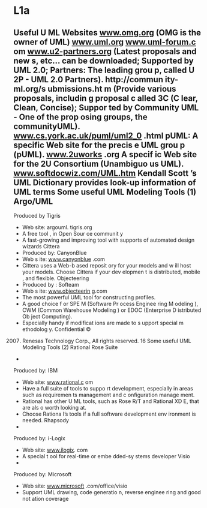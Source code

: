 # L1a
Useful U
ML Websites
www.omg.org
(OMG is the owner of UML)
www.uml.org
www.uml-forum.c
om
www.u2-partners.org
(Latest proposals and new
s, etc... can be downloaded; Supported by
 UML 2.0; Partners:
The leading grou
p, called U
2P - UML 2.0 Partners).
http://commun
ity-ml.org/s
ubmissions.ht
m
(Provide various proposals,
 includin
g proposal c
alled 3C (C
lear, Clean, Concise); 
Suppor
ted by Community
 UML - One of the prop
osing groups, 
the communityUML).
www.cs.york.ac.uk/puml/uml2_0
.html
pUML: A 
specific
 Web site for the precis
e UML grou
p (pUML).
www.2uworks
.org
A specif
ic Web site for the 2U Consortium 
(Unambiguo
us UML).
www.softdocwiz.com/UML.htm
Kendall Scott
’s UML Dictionary
 provides look-up information of 
UML terms
Some useful UML Modeling Tools (1)
Argo/UML
- 
Produced by
 Tigris
-  Web site: argouml.
tigris.org 
-  A 
free tool
, in Open Sour
ce communit
y
-  A fast-growing and improving tool with supports of automated design
 wizards
Cittera
-  Produced by: CanyonBlue
-  Web s
ite: 
www.canyonblue
.com
-  Cittera uses 
a 
Web-b
ased reposit
ory
 for your models and w
ill host
 your models. 
Choose Cittera if your dev
elopmen
t is distributed, mobile
, and flexible.
Objecteering
-  Produced by
: Softeam
-  Web s
ite: 
www.objecteerin
g.com
-  The most powerful UML
 tool for constructing profiles. 
-  A good
 choice f
or SPE
M (Software Pr
ocess Enginee
ring M
odeling
), CWM (Common 
Warehouse Modeling
) or EDOC (Enterprise D
istributed Ob
ject Computing). 
-  Especially
 handy
 if modificat
ions are made to s
upport special m
ethodolog
y.
Confidential
©
2007. Renesas Technology Corp., All rights reserved.
16
Some useful UML Modeling Tools (2)
Rational Rose Suite
- 
 Produced by: IBM
-  Web site: 
www.rational.c
om
-  Have a 
full suite 
of tools
 to suppo
rt development,
 especially
 in areas such as 
requiremen
ts management and c
onfiguration manage
ment. 
-  Rational has other U
ML tools, 
such as Rose R/T and
 Rational XD
E, that are als
o worth 
looking at. 
-  Choose Rationa
l’s tools if a full software development env
ironment is
 needed.
Rhapsody
- 
 Produced by: i-Logix
-  Web site: 
www.ilogix.
com
-  A special t
ool 
for real-time or embe
dded-sy
stems
 developer
Visio
- 
 Produced by: Microsoft
-  Web site: 
www.microsoft
.com/office/visio
-  Support UML drawing, code generatio
n, reverse enginee
ring and
 good not
ation 
coverage

